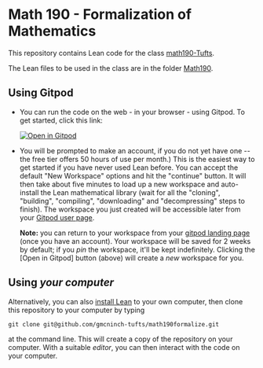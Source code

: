 # Math 190 - Formalization of Mathematics

This repository contains Lean code for the class
[math190-Tufts](https://gmcninch-tufts.github.io/2024-Sp-Math190/).

The Lean files to be used in the class are in the folder
[Math190](https://github.com/gmcninch-tufts/math190-formalize/tree/main/Math190).

## Using Gitpod

- You can run the code on the web - in your browser - using Gitpod. To
  get started, click this link:

  [![Open in Gitpod](https://gitpod.io/button/open-in-gitpod.svg)](https://gitpod.io/#https://github.com/gmcninch-tufts/math190formalize)

- You will be prompted to make an account, if you do not yet have one
  -- the free tier offers 50 hours of use per month.) This is the
  easiest way to get started if you have never used Lean before.  You
  can accept the default "New Workspace" options and hit the
  "continue" button. It will then take about five minutes to load up a
  new workspace and auto-install the Lean mathematical library (wait
  for all the "cloning", "building", "compiling", "downloading" and
  "decompressing" steps to finish).  The workspace you just created
  will be accessible later from your [Gitpod user
  page](https://gitpod.io/workspaces).

  **Note:** you can return to your workspace from your [gitpod landing
  page](https://gitpod.io/workspaces) (once you have an account). Your
  workspace will be saved for 2 weeks by default; if you *pin* the
  workspace, it'll be kept indefinitely. Clicking the [Open in Gitpod]
  button (above) will create a *new* workspace for you.

## Using *your computer*

  Alternatively, you can also [install
  Lean](https://leanprover-community.github.io/get_started.html) to
  your own computer, then clone this repository to your computer by
  typing 
  
  ```
  git clone git@github.com/gmcninch-tufts/math190formalize.git
  ``` 
  
  at the command line.  This will create a copy of the repository on
  your computer. With a suitable *editor*, you can then interact with
  the code on your computer.
